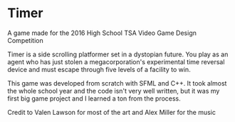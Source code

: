 # Timer
A game made for the 2016 High School TSA Video Game Design Competition

Timer is a side scrolling platformer set in a dystopian future. You play as an agent who has just stolen a megacorporation's experimental time reversal device and must escape through five levels of a facility to win.

This game was developed from scratch with SFML and C++. It took almost the whole school year and the code isn't very well written, but it was my first big game project and I learned a ton from the process.


Credit to Valen Lawson for most of the art and Alex Miller for the music
